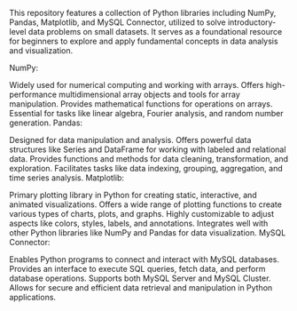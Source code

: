This repository features a collection of Python libraries including NumPy, Pandas, Matplotlib, and MySQL Connector, utilized to solve introductory-level data problems on small datasets. 
It serves as a foundational resource for beginners to explore and apply fundamental concepts in data analysis and visualization.

NumPy:

Widely used for numerical computing and working with arrays.
Offers high-performance multidimensional array objects and tools for array manipulation.
Provides mathematical functions for operations on arrays.
Essential for tasks like linear algebra, Fourier analysis, and random number generation.
Pandas:

Designed for data manipulation and analysis.
Offers powerful data structures like Series and DataFrame for working with labeled and relational data.
Provides functions and methods for data cleaning, transformation, and exploration.
Facilitates tasks like data indexing, grouping, aggregation, and time series analysis.
Matplotlib:

Primary plotting library in Python for creating static, interactive, and animated visualizations.
Offers a wide range of plotting functions to create various types of charts, plots, and graphs.
Highly customizable to adjust aspects like colors, styles, labels, and annotations.
Integrates well with other Python libraries like NumPy and Pandas for data visualization.
MySQL Connector:

Enables Python programs to connect and interact with MySQL databases.
Provides an interface to execute SQL queries, fetch data, and perform database operations.
Supports both MySQL Server and MySQL Cluster.
Allows for secure and efficient data retrieval and manipulation in Python applications.
